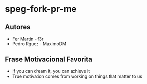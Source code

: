 # speg-fork-pr-me

## Autores
- Fer Martin - f3r
- Pedro Rguez - MaximoDM

## Frase Motivacional Favorita
- If you can dream it, you can achieve it
- True motivation comes from working on things that matter to us
